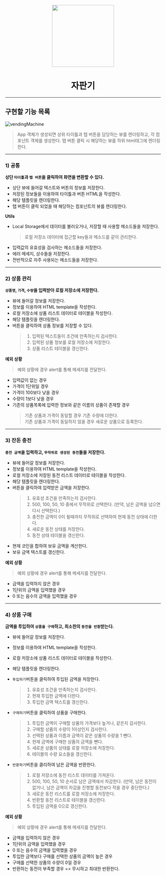 <p align="middle" >
  <img width="200px;" src="https://github.com/woowacourse/javascript-vendingmachine-precourse/blob/main/images/beverage_icon.png?raw=true"/>
</p>
<h1 align="middle">자판기</h1>

---

## 구현할 기능 목록

![vendingMachine](https://user-images.githubusercontent.com/61308364/145956416-7547dc0f-9968-4957-b213-00328d532e22.png)

> App 객체가 생성되면 상위 타이틀과 탭 버튼을 담당하는 뷰를 렌더링하고, 각 컴포넌트 객체를 생성한다. 탭 버튼 클릭 시 해당하는 뷰를 하위 html태그에 렌더링한다.

---

### 1) 공통

**상단 `타이틀`과 `탭 버튼`을 클릭하여 화면을 변환할 수 있다.**

- 상단 뷰에 들어갈 텍스트와 버튼의 정보를 저장한다.
- 저장된 정보들을 이용하여 타이틀과 버튼 HTML을 작성한다.
- 해당 템플릿을 렌더링한다.
- 탭 버튼이 클릭 되었을 때 해당하는 컴포넌트의 뷰를 렌더링한다.

**Utils**

- Local Storage에서 데이터를 불러오거나, 저장할 때 사용할 메소드들을 저장한다.
  > 로컬 저장소 데이터에 접근할 key들과 메소드를 같이 관리한다.
- 입력값의 유효성을 검사하는 메소드들을 저장한다.
- 에러 메세지, 상수들을 저장한다.
- 전반적으로 자주 사용되는 메소드들을 저장한다.

---

### 2) 상품 관리

**`상품명`, `가격`, `수량`을 입력받아 로컬 저장소에 저장한다.**

- 뷰에 들어갈 정보를 저장한다.
- 정보를 이용하여 HTML template을 작성한다.
- 로컬 저장소에 상품 리스트 데이터로 테이블을 작성한다.
- 해당 템플릿을 렌더링한다.
- 버튼을 클릭하여 상품 정보를 저장할 수 있다.
  > 1.  입력된 텍스트들이 조건에 만족하는지 검사한다.
  > 2.  입력된 상품 정보를 로컬 저장소에 저장한다.
  > 3.  상품 리스트 테이블을 갱신한다.

**예외 상황**

> 예외 상황에 경우 alert를 통해 메세지를 전달한다.

- 입력값이 없는 경우
- 가격이 1단위일 경우
- 가격이 100보다 낮을 경우
- 수량이 1보다 낮을 경우
- 기존의 상품목록에 입력한 정보와 같은 이름의 상품이 존재할 경우
  > 기존 상품과 가격이 동일할 경우 기존 수량에 더한다.  
  > 기존 상품과 가격이 동일하지 않을 경우 새로운 상품으로 등록한다.

---

### 3) 잔돈 충전

**`충전 금액`을 입력하고, `무작위로 생성된 동전`들을 저장한다.**

- 뷰에 들어갈 정보를 저장한다.
- 정보를 이용하여 HTML template을 작성한다.
- 로컬 저장소에 저장된 동전 리스트 데이터로 테이블을 작성한다.
- 해당 템플릿을 렌더링한다.
- 버튼을 클릭하여 입력받은 금액을 저장한다.
  > 1. 유효성 조건을 만족하는지 검사한다.
  > 2. 500, 100, 50, 10 중에서 무작위로 선택한다. (만약, 남은 금액을 넘으면 다시 선택한다.)
  > 3. 충전한 금액이 0이 될때까지 무작위로 선택하여 현재 동전 상태에 더한다.
  > 4. 새로운 동전 상태를 저장한다.
  > 5. 동전 상태 테이블을 갱신한다.
- 현재 코인을 합하여 보유 금액을 계산한다.
- 보유 금액 텍스트를 갱신한다.

**예외 상황**

> 예외 상황에 경우 alert를 통해 메세지를 전달한다.

- 금액을 입력하지 않은 경우
- 1단위의 금액을 입력했을 경우
- 0 또는 음수의 금액을 입력했을 경우

---

### 4) 상품 구매

**금액을 투입하여 `상품을 구매`하고, 최소한의 `동전을 반환`받는다.**

- 뷰에 들어갈 정보를 저장한다.
- 정보를 이용하여 HTML template을 작성한다.
- 로컬 저장소에 상품 리스트 데이터로 테이블을 작성한다.
- 해당 템플릿을 렌더링한다.
- `투입하기`버튼을 클릭하여 투입된 금액을 저장한다.
  > 1. 유효성 조건을 만족하는지 검사한다.
  > 2. 현재 투입한 금액에 더한다.
  > 3. 투입한 금액 텍스트를 갱신한다.
- `구매하기`버튼을 클릭하여 상품을 구매한다.
  > 1. 투입한 금액이 구매할 상품의 가격보다 높거나, 같은지 검사한다.
  > 2. 구매할 상품의 수량이 1이상인지 검사한다.
  > 3. 선택된 상품과 이름과 금액이 같은 상품의 수량을 1 뺀다.
  > 4. 현재 금액에 구매한 상품의 금액을 뺀다.
  > 5. 새로운 상품의 상태를 로컬 저장소에 저장한다.
  > 6. 테이블의 수량 요소들을 갱신한다.
- `반환하기`버튼을 클리하여 남은 금액을 반환한다.

  > 1. 로컬 저장소에 동전 리스트 데이터를 가져온다.
  > 2. 500, 100, 50, 10 순서로 남은 금액에서 차감한다. (만약, 남은 동전이 없거나, 남은 금액이 차감을 진행할 동전보다 작을 경우 중단한다.)
  > 3. 새로운 동전 리스트를 로컬 저장소에 저장한다.
  > 4. 반환할 동전 리스트로 테이블을 갱신한다.
  > 5. 투입된 금액을 0으로 갱신한다.

**예외 상황**

> 예외 상황에 경우 alert를 통해 메세지를 전달한다.

- 금액을 입력하지 않은 경우
- 1단위의 금액을 입력했을 경우
- 0 또는 음수의 금액을 입력했을 경우
- 투입한 금액보다 구매를 선택한 상품의 금액이 높은 경우
- 구매를 선택한 상품의 수량이 0일 경우
- 반환하는 동전이 부족할 경우
  => 무시하고 최대한 반환한다.
